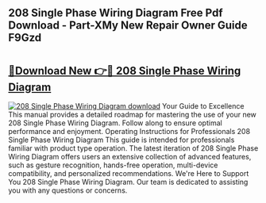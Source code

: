 ## 208 Single Phase Wiring Diagram Free Pdf Download - Part-XMy New Repair Owner Guide F9Gzd

# <h2><a href="http://dfhme73.blite.top/?on=208+Single+Phase+Wiring+Diagram">🔗Download New 👉🔴 208 Single Phase Wiring Diagram</a></h2>

[![208 Single Phase Wiring Diagram download](https://i.imgur.com/lujVjoI.png)](http://dfhme73.blite.top/?on=208+Single+Phase+Wiring+Diagram)
Your Guide to Excellence This manual provides a detailed roadmap for mastering the use of your new 208 Single Phase Wiring Diagram. Follow along to ensure optimal performance and enjoyment. Operating Instructions for Professionals 208 Single Phase Wiring Diagram This guide is intended for professionals familiar with product type operation. The latest iteration of 208 Single Phase Wiring Diagram offers users an extensive collection of advanced features, such as gesture recognition, hands-free operation, multi-device compatibility, and personalized recommendations. We're Here to Support You 208 Single Phase Wiring Diagram. Our team is dedicated to assisting you with any questions or concerns.
